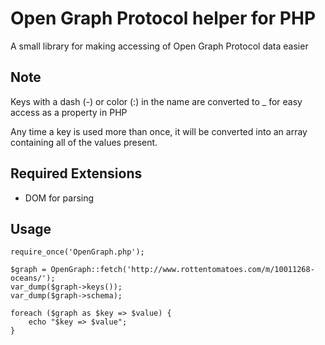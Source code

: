 # Open Graph Protocol helper for PHP

A small library for making accessing of Open Graph Protocol data easier

## Note
Keys with a dash (-) or color (:) in the name are converted to _ for easy access as a property
in PHP

Any time a key is used more than once, it will be converted into an array containing all of the values present.

## Required Extensions
* DOM for parsing

## Usage
	require_once('OpenGraph.php');

	$graph = OpenGraph::fetch('http://www.rottentomatoes.com/m/10011268-oceans/');
	var_dump($graph->keys());
	var_dump($graph->schema);

	foreach ($graph as $key => $value) {
		echo "$key => $value";
	}

